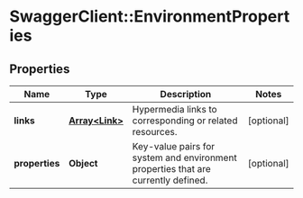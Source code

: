 # SwaggerClient::EnvironmentProperties

## Properties
Name | Type | Description | Notes
------------ | ------------- | ------------- | -------------
**links** | [**Array&lt;Link&gt;**](Link.md) | Hypermedia links to corresponding or related resources. | [optional] 
**properties** | **Object** | Key-value pairs for system and environment properties that are currently defined. | [optional] 

